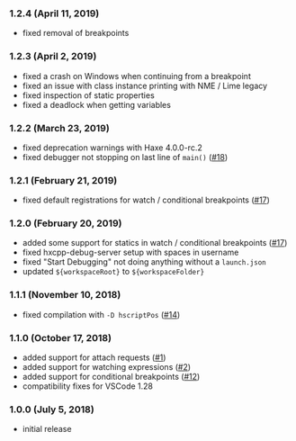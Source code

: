 ### 1.2.4 (April 11, 2019)

- fixed removal of breakpoints

### 1.2.3 (April 2, 2019)

- fixed a crash on Windows when continuing from a breakpoint
- fixed an issue with class instance printing with NME / Lime legacy
- fixed inspection of static properties
- fixed a deadlock when getting variables

### 1.2.2 (March 23, 2019)

- fixed deprecation warnings with Haxe 4.0.0-rc.2 
- fixed debugger not stopping on last line of `main()` ([#18](https://github.com/vshaxe/hxcpp-debugger/issues/18))

### 1.2.1 (February 21, 2019)

- fixed default registrations for watch / conditional breakpoints ([#17](https://github.com/vshaxe/hxcpp-debugger/issues/17))

### 1.2.0 (February 20, 2019)

- added some support for statics in watch / conditional breakpoints ([#17](https://github.com/vshaxe/hxcpp-debugger/issues/17))
- fixed hxcpp-debug-server setup with spaces in username
- fixed "Start Debugging" not doing anything without a `launch.json`
- updated `${workspaceRoot}` to `${workspaceFolder}`

### 1.1.1 (November 10, 2018)

- fixed compilation with `-D hscriptPos` ([#14](https://github.com/vshaxe/hxcpp-debugger/issues/14))

### 1.1.0 (October 17, 2018)

- added support for attach requests ([#1](https://github.com/vshaxe/hxcpp-debugger/issues/1))
- added support for watching expressions ([#2](https://github.com/vshaxe/hxcpp-debugger/issues/2))
- added support for conditional breakpoints ([#12](https://github.com/vshaxe/hxcpp-debugger/issues/12))
- compatibility fixes for VSCode 1.28

### 1.0.0 (July 5, 2018)

- initial release